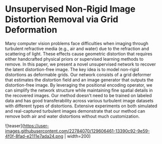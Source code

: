 # Unsupervised Non-Rigid Image Distortion Removal via Grid Deformation

Many computer vision problems face difficulties when imaging through turbulent refractive media (e.g., air and water) due to the refraction and scattering of light. These effects cause geometric distortion that requires either handcrafted physical priors or supervised learning methods to remove. In this paper, we present a novel unsupervised network to recover the latent distortion-free image. The key idea is to model non-rigid distortions as deformable grids. Our network consists of a grid deformer that estimates the distortion field and an image generator that outputs the distortion-free image. By leveraging the positional encoding operator, we can simplify the network structure while maintaining fine spatial details in the recovered images. Our method doesn't need to be trained on labeled data and has good transferability across various turbulent image datasets with different types of distortions. Extensive experiments on both simulated and real-captured turbulent images demonstrate that our method can remove both air and water distortions without much customization. 

![teaser](https://user-images.githubusercontent.com/22784070/129606461-13390c92-9e59-4f0f-8fad-e2111e7ada24.png | width=200)
